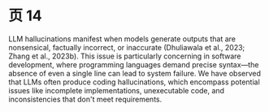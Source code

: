 # 页 14
LLM hallucinations manifest when models generate outputs that are nonsensical, factually incorrect, or inaccurate (Dhuliawala et al., 2023; Zhang et al., 2023b). This issue is particularly concerning in software development, where programming languages demand precise syntax—the absence of even a single line can lead to system failure. We have observed that LLMs often produce coding hallucinations, which encompass potential issues like incomplete implementations, unexecutable code, and inconsistencies that don't meet requirements.